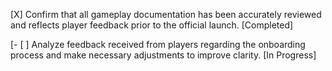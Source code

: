 [X] Confirm that all gameplay documentation has been accurately reviewed and reflects player feedback prior to the official launch. [Completed]

[- [ ] Analyze feedback received from players regarding the onboarding process and make necessary adjustments to improve clarity. [In Progress]